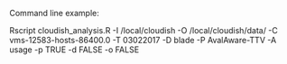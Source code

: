Command line example:

Rscript cloudish_analysis.R -I /local/cloudish -O /local/cloudish/data/ -C vms-12583-hosts-86400.0 -T 03022017 -D blade -P AvalAware-TTV -A usage -p TRUE -d FALSE -o FALSE